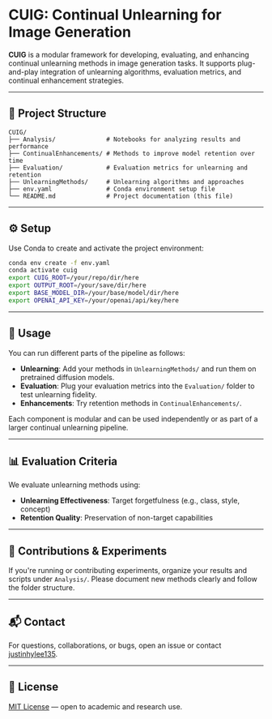 # CUIG: Continual Unlearning for Image Generation

**CUIG** is a modular framework for developing, evaluating, and enhancing continual unlearning methods in image generation tasks. It supports plug-and-play integration of unlearning algorithms, evaluation metrics, and continual enhancement strategies.

---

## 📁 Project Structure

```
CUIG/
├── Analysis/              # Notebooks for analyzing results and performance
├── ContinualEnhancements/ # Methods to improve model retention over time
├── Evaluation/            # Evaluation metrics for unlearning and retention
├── UnlearningMethods/     # Unlearning algorithms and approaches
├── env.yaml               # Conda environment setup file
└── README.md              # Project documentation (this file)
```

---

## ⚙️ Setup

Use Conda to create and activate the project environment:

```bash
conda env create -f env.yaml
conda activate cuig
export CUIG_ROOT=/your/repo/dir/here
export OUTPUT_ROOT=/your/save/dir/here
export BASE_MODEL_DIR=/your/base/model/dir/here
export OPENAI_API_KEY=/your/openai/api/key/here
```

---

## 🚀 Usage

You can run different parts of the pipeline as follows:

- **Unlearning**: Add your methods in `UnlearningMethods/` and run them on pretrained diffusion models.
- **Evaluation**: Plug your evaluation metrics into the `Evaluation/` folder to test unlearning fidelity.
- **Enhancements**: Try retention methods in `ContinualEnhancements/`.

Each component is modular and can be used independently or as part of a larger continual unlearning pipeline.

---

## 📊 Evaluation Criteria

We evaluate unlearning methods using:

- **Unlearning Effectiveness**: Target forgetfulness (e.g., class, style, concept)
- **Retention Quality**: Preservation of non-target capabilities

---

## 🧪 Contributions & Experiments

If you're running or contributing experiments, organize your results and scripts under `Analysis/`. Please document new methods clearly and follow the folder structure.

---

## 📬 Contact

For questions, collaborations, or bugs, open an issue or contact [justinhylee135](https://github.com/justinhylee135).

---

## 📄 License

[MIT License](LICENSE) — open to academic and research use.

